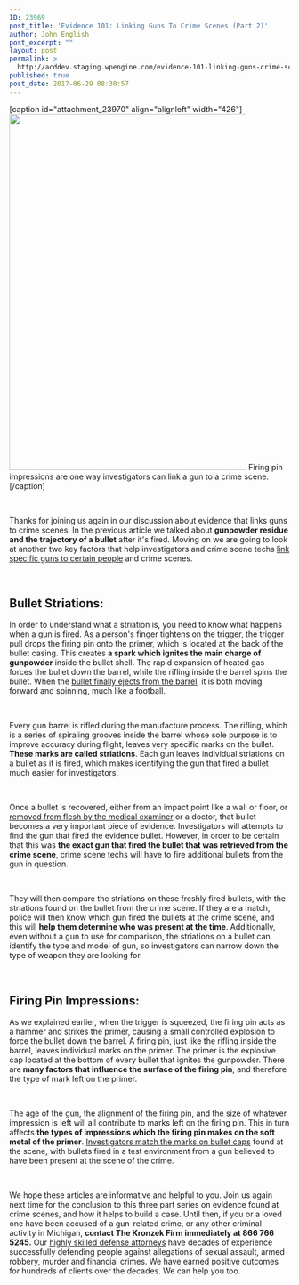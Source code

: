 ```yaml
---
ID: 23969
post_title: 'Evidence 101: Linking Guns To Crime Scenes (Part 2)'
author: John English
post_excerpt: ""
layout: post
permalink: >
  http://acddev.staging.wpengine.com/evidence-101-linking-guns-crime-scenes-part-2.html
published: true
post_date: 2017-06-29 08:30:57
---
```

[caption id="attachment_23970" align="alignleft" width="426"]<img class="size-full wp-image-23970" src="http://acddev.staging.wpengine.com/wp-content/uploads/2017/06/firearm-409000_640.jpg" alt="" width="426" height="640" /> Firing pin impressions are one way investigators can link a gun to a crime scene.[/caption]

&nbsp;

<span style="font-weight: 400;">Thanks for joining us again in our discussion about evidence that links guns to crime scenes. In the previous article we talked about </span><b>gunpowder residue and the trajectory of a bullet</b><span style="font-weight: 400;"> after it's fired. Moving on we are going to look at another two key factors that help investigators and crime scene techs </span><a href="http://acddev.staging.wpengine.com/carrying-concealed-weapon-michigan-firearm-attorneys.html" target="_blank" rel="noopener"><span style="font-weight: 400;">link specific guns to certain people</span></a><span style="font-weight: 400;"> and crime scenes.</span>

&nbsp;
<h2><b>Bullet Striations:</b></h2>
<span style="font-weight: 400;">In order to understand what a striation is, you need to know what happens when a gun is fired. As a person's finger tightens on the trigger, the trigger pull drops the firing pin onto the primer, which is located at the back of the bullet casing. This creates </span><b>a spark which ignites the main charge of gunpowder</b><span style="font-weight: 400;"> inside the bullet shell. The rapid expansion of heated gas forces the bullet down the barrel, while the rifling inside the barrel spins the bullet. When the </span><a href="http://acddev.staging.wpengine.com/illegal-discharge-of-a-firearm-in-michigan.html" target="_blank" rel="noopener"><span style="font-weight: 400;">bullet finally ejects from the barrel</span></a><span style="font-weight: 400;">, it is both moving forward and spinning, much like a football.</span>

&nbsp;

<span style="font-weight: 400;">Every gun barrel is rifled during the manufacture process. The rifling, which is a series of spiraling grooves inside the barrel whose sole purpose is to improve accuracy during flight, leaves very specific marks on the bullet. </span><b>These marks are called striations</b><span style="font-weight: 400;">. Each gun leaves individual striations on a bullet as it is fired, which makes identifying the gun that fired a bullet much easier for investigators.</span>

&nbsp;

<span style="font-weight: 400;">Once a bullet is recovered, either from an impact point like a wall or floor, or </span><a href="http://acddev.staging.wpengine.com/michigan-open-murder-attorneys.html" target="_blank" rel="noopener"><span style="font-weight: 400;">removed from flesh by the medical examiner</span></a><span style="font-weight: 400;"> or a doctor, that bullet becomes a very important piece of evidence. Investigators will attempts to find the gun that fired the evidence bullet. However, in order to be certain that this was </span><b>the exact gun that fired the bullet that was retrieved from the crime scene</b><span style="font-weight: 400;">, crime scene techs will have to fire additional bullets from the gun in question. </span>

&nbsp;

<span style="font-weight: 400;">They will then compare the striations on these freshly fired bullets, with the striations found on the bullet from the crime scene. If they are a match, police will then know which gun fired the bullets at the crime scene, and this will </span><b>help them determine who was present at the time</b><span style="font-weight: 400;">. Additionally, even without a gun to use for comparison, the striations on a bullet can identify the type and model of gun, so investigators can narrow down the type of weapon they are looking for. </span>

&nbsp;
<h2><b>Firing Pin Impressions:</b></h2>
<span style="font-weight: 400;">As we explained earlier, when the trigger is squeezed, the firing pin acts as a hammer and strikes the primer, causing a small controlled explosion to force the bullet down the barrel. A firing pin, just like the rifling inside the barrel, leaves individual marks on the primer. The primer is the explosive cap located at the bottom of every bullet that ignites the gunpowder. There are</span><b> many factors that influence the surface of the firing pin</b><span style="font-weight: 400;">, and therefore the type of mark left on the primer. </span>

&nbsp;

<span style="font-weight: 400;">The age of the gun, the alignment of the firing pin, and the size of whatever impression is left will all contribute to marks left on the firing pin. This in turn affects </span><b>the types of impressions which the firing pin makes on the soft metal of the primer</b><span style="font-weight: 400;">. </span><a href="http://acddev.staging.wpengine.com/police-mistakes.html" target="_blank" rel="noopener"><span style="font-weight: 400;">Investigators match the marks on bullet caps</span></a><span style="font-weight: 400;"> found at the scene, with bullets fired in a test environment from a gun believed to have been present at the scene of the crime. </span>

&nbsp;

<span style="font-weight: 400;">We hope these articles are informative and helpful to you. Join us again next time for the conclusion to this three part series on evidence found at crime scenes, and how it helps to build a case. Until then, if you or a loved one have been accused of a gun-related crime, or any other criminal activity in Michigan, </span><b>contact The Kronzek Firm immediately at 866 766 5245.</b><span style="font-weight: 400;"> Our </span><a href="http://acddev.staging.wpengine.com/trial-attorneys.html" target="_blank" rel="noopener"><span style="font-weight: 400;">highly skilled defense attorneys</span></a><span style="font-weight: 400;"> have decades of experience successfully defending people against allegations of sexual assault, armed robbery, murder and financial crimes. We have earned positive outcomes for hundreds of clients over the decades. We can help you too.</span>

&nbsp;